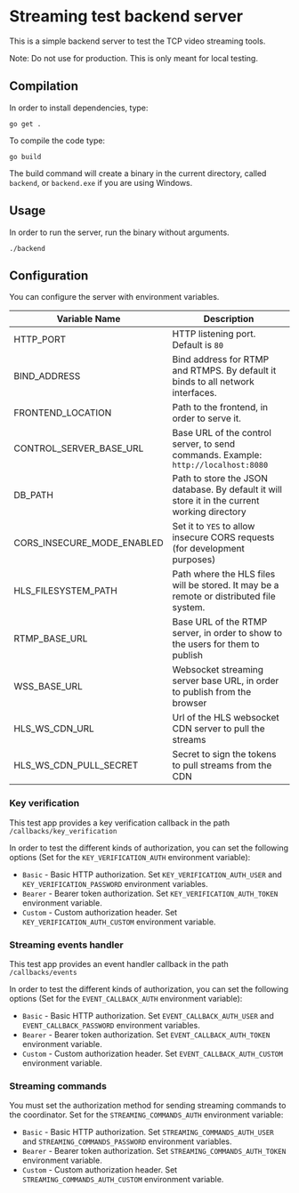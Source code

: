 # Streaming test backend server

This is a simple backend server to test the TCP video streaming tools.

Note: Do not use for production. This is only meant for local testing.

## Compilation

In order to install dependencies, type:

```
go get .
```

To compile the code type:

```
go build
```

The build command will create a binary in the current directory, called `backend`, or `backend.exe` if you are using Windows.

## Usage

In order to run the server, run the binary without arguments.

```
./backend
```

## Configuration

You can configure the server with environment variables.

| Variable Name              | Description                                                                                   |
| -------------------------- | --------------------------------------------------------------------------------------------- |
| HTTP_PORT                  | HTTP listening port. Default is `80`                                                          |
| BIND_ADDRESS               | Bind address for RTMP and RTMPS. By default it binds to all network interfaces.               |
| FRONTEND_LOCATION          | Path to the frontend, in order to serve it.                                                   |
| CONTROL_SERVER_BASE_URL    | Base URL of the control server, to send commands. Example: `http://localhost:8080`            |
| DB_PATH                    | Path to store the JSON database. By default it will store it in the current working directory |
| CORS_INSECURE_MODE_ENABLED | Set it to `YES` to allow insecure CORS requests (for development purposes)                    |
| HLS_FILESYSTEM_PATH        | Path where the HLS files will be stored. It may be a remote or distributed file system.       |
| RTMP_BASE_URL              | Base URL of the RTMP server, in order to show to the users for them to publish                |
| WSS_BASE_URL               | Websocket streaming server base URL, in order to publish from the browser                     |
| HLS_WS_CDN_URL             | Url of the HLS websocket CDN server to pull the streams                                       |
| HLS_WS_CDN_PULL_SECRET     | Secret to sign the tokens to pull streams from the CDN                                        |

### Key verification

This test app provides a key verification callback in the path `/callbacks/key_verification`

In order to test the different kinds of authorization, you can set the following options (Set for the `KEY_VERIFICATION_AUTH` environment variable):

- `Basic` - Basic HTTP authorization. Set `KEY_VERIFICATION_AUTH_USER` and `KEY_VERIFICATION_PASSWORD` environment variables.
- `Bearer` - Bearer token authorization. Set `KEY_VERIFICATION_AUTH_TOKEN` environment variable.
- `Custom` - Custom authorization header. Set `KEY_VERIFICATION_AUTH_CUSTOM` environment variable.

### Streaming events handler

This test app provides an event handler callback in the path `/callbacks/events`

In order to test the different kinds of authorization, you can set the following options (Set for the `EVENT_CALLBACK_AUTH` environment variable):

- `Basic` - Basic HTTP authorization. Set `EVENT_CALLBACK_AUTH_USER` and `EVENT_CALLBACK_PASSWORD` environment variables.
- `Bearer` - Bearer token authorization. Set `EVENT_CALLBACK_AUTH_TOKEN` environment variable.
- `Custom` - Custom authorization header. Set `EVENT_CALLBACK_AUTH_CUSTOM` environment variable.

### Streaming commands

You must set the authorization method for sending streaming commands to the coordinator. Set for the `STREAMING_COMMANDS_AUTH` environment variable:

- `Basic` - Basic HTTP authorization. Set `STREAMING_COMMANDS_AUTH_USER` and `STREAMING_COMMANDS_PASSWORD` environment variables.
- `Bearer` - Bearer token authorization. Set `STREAMING_COMMANDS_AUTH_TOKEN` environment variable.
- `Custom` - Custom authorization header. Set `STREAMING_COMMANDS_AUTH_CUSTOM` environment variable.
